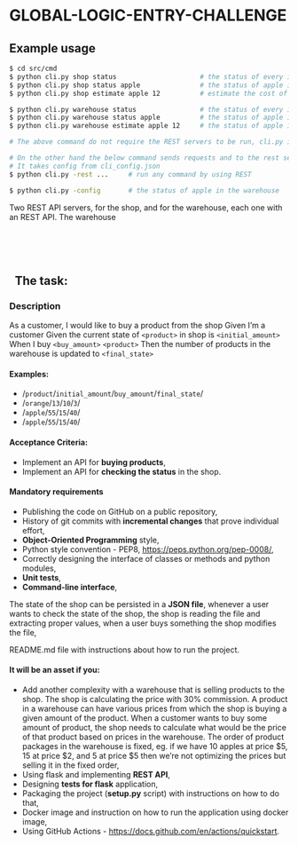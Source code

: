 # GLOBAL-LOGIC-ENTRY-CHALLENGE

## Example usage

```bash
$ cd src/cmd
$ python cli.py shop status                     # the status of every item in the shop
$ python cli.py shop status apple               # the status of apple in the shop
$ python cli.py shop estimate apple 12          # estimate the cost of 12 apples in the shop

$ python cli.py warehouse status                # the status of every item in the warehouse
$ python cli.py warehouse status apple          # the status of apple in the warehouse
$ python cli.py warehouse estimate apple 12     # the status of apple in the warehouse

# The above command do not require the REST servers to be run, cli.py imports Shop and Warehouse 

# On the other hand the below command sends requests and to the rest servers
# It takes config from cli_config.json
$ python cli.py -rest ...     # run any command by using REST

$ python cli.py -config       # the status of apple in the warehouse


```


Two REST API servers, for the shop, and for the warehouse, each one with an REST API.
The warehouse


<br>
<br>
<br>

##  &nbsp; The task:

### Description
 
As a customer, I would like to buy a product from the shop
Given I’m a customer
Given the current state of `<product>` in shop is `<initial_amount>`
When I buy `<buy_amount>` `<product>`
Then the number of products in the warehouse is updated to `<final_state>`

 
#### Examples:
 - /`product`/`initial_amount`/`buy_amount`/`final_state`/
 - /`orange`/`13`/`10`/`3`/
 - /`apple`/`55`/`15`/`40`/
 - /`apple`/`55`/`15`/`40`/

 
#### Acceptance Criteria:
 - Implement an API for **buying products**,
 - Implement an API for **checking the status** in the shop.

#### Mandatory requirements
 - Publishing the code on GitHub on a public repository,
 - History of git commits with **incremental changes** that prove individual effort,
 - **Object-Oriented Programming** style,
 - Python style convention - PEP8, https://peps.python.org/pep-0008/,
 - Correctly designing the interface of classes or methods and python modules,
 - **Unit tests**,
 - **Command-line interface**,

The state of the shop can be persisted in a **JSON file**, whenever a user wants to check the state of the shop, the shop is reading the file and extracting proper values, when a user buys something the shop modifies the file,

README.md file with instructions about how to run the project.

#### It will be an asset if you:

 - Add another complexity with a warehouse that is selling products to the shop. The shop is calculating the price with 30% commission. A product in a warehouse can have various prices from which the shop is buying a given amount of the product. When a customer wants to buy some amount of product, the shop needs to calculate what would be the price of that product based on prices in the warehouse. The order of product packages in the warehouse is fixed, eg. if we have 10 apples at price \$5, 15 at price \$2, and 5 at price \$5 then we’re not optimizing the prices but selling it in the fixed order,
 - Using flask and implementing **REST API**,
 - Designing **tests for flask** application,
 - Packaging the project (**setup.py** script) with instructions on how to do that,
 - Docker image and instruction on how to run the application using docker image,
 - Using GitHub Actions - https://docs.github.com/en/actions/quickstart.